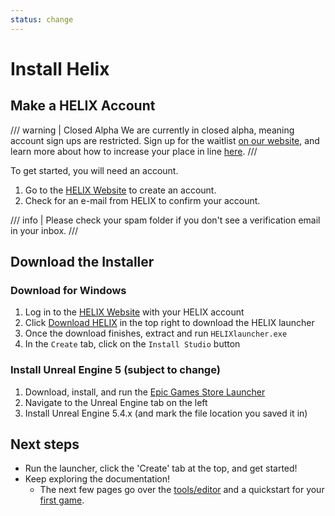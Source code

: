 ```yaml
---
status: change
---
```


# Install Helix

## Make a HELIX Account

/// warning | Closed Alpha
We are currently in closed alpha, meaning account sign ups are restricted. Sign up for the waitlist [on our website](https://helixgame.com/), and learn more about how to increase your place in line [here](TODO_waitlistDetails_link). 
///

To get started, you will need an account.

1. Go to the [HELIX Website](https://helixgame.com/) to create an account.
2. Check for an e-mail from HELIX to confirm your account.

/// info | Please check your spam folder if you don't see a verification email in your inbox.
///

## Download the Installer

### Download for Windows
1. Log in to the [HELIX Website](https://helixgame.com/) with your HELIX account
2. Click [Download HELIX](TODO_dl_link) in the top right to download the HELIX launcher
3. Once the download finishes, extract and run `HELIXlauncher.exe`
4. In the `Create` tab, click on the `Install Studio` button

### Install Unreal Engine 5 (subject to change)
1. Download, install, and run the [Epic Games Store Launcher](https://store.epicgames.com/en-US/download)
2. Navigate to the Unreal Engine tab on the left
3. Install Unreal Engine 5.4.x (and mark the file location you saved it in)

## Next steps
- Run the launcher, click the 'Create' tab at the top, and get started!
- Keep exploring the documentation!
    - The next few pages go over the [tools/editor](creatorTools.md) and a quickstart for your [first game](firstGame.md).